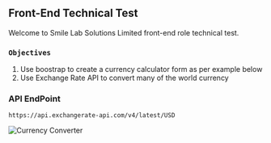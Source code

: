 ## Front-End Technical Test

Welcome to Smile Lab Solutions Limited front-end role technical test.

### `Objectives`

1. Use boostrap to create a currency calculator form as per example below
2. Use Exchange Rate API to convert many of the world currency

### API EndPoint  
`https://api.exchangerate-api.com/v4/latest/USD`


![Currency Converter](https://media.cheggcdn.com/media/5cd/s707x251/5cd96b02-8279-4c33-be61-667bd5248f25/phpvAcCAj.png "Currency Converter")
